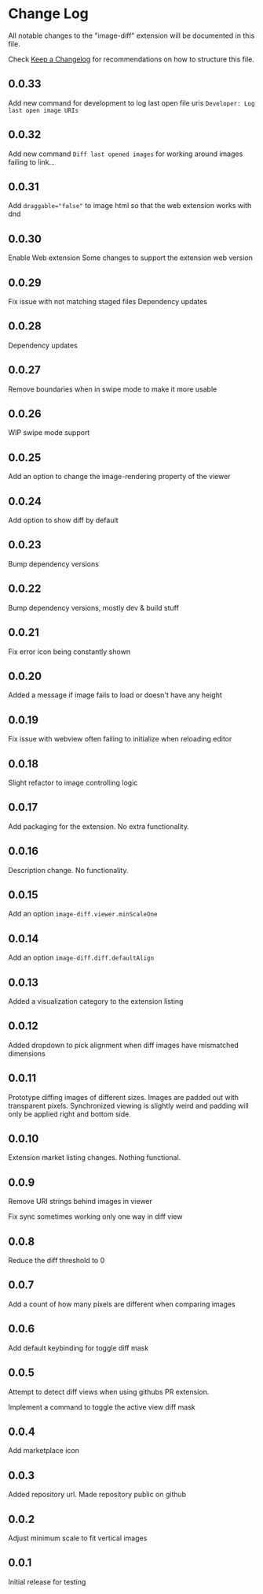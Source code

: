 # Change Log

All notable changes to the "image-diff" extension will be documented in this file.

Check [Keep a Changelog](http://keepachangelog.com/) for recommendations on how to structure this file.

## 0.0.33

Add new command for development to log last open file uris `Developer: Log last open image URIs`

## 0.0.32

Add new command `Diff last opened images` for working around images failing to
link...

## 0.0.31

Add `draggable="false"` to image html so that the web extension works with dnd

## 0.0.30

Enable Web extension
Some changes to support the extension web version

## 0.0.29

Fix issue with not matching staged files
Dependency updates

## 0.0.28

Dependency updates

## 0.0.27

Remove boundaries when in swipe mode to make it more usable

## 0.0.26

WIP swipe mode support

## 0.0.25

Add an option to change the image-rendering property of the viewer

## 0.0.24

Add option to show diff by default

## 0.0.23

Bump dependency versions

## 0.0.22

Bump dependency versions, mostly dev & build stuff

## 0.0.21

Fix error icon being constantly shown

## 0.0.20

Added a message if image fails to load or doesn't have any height

## 0.0.19

Fix issue with webview often failing to initialize when reloading editor

## 0.0.18

Slight refactor to image controlling logic

## 0.0.17

Add packaging for the extension. No extra functionality.

## 0.0.16

Description change. No functionality.

## 0.0.15

Add an option `image-diff.viewer.minScaleOne`

## 0.0.14

Add an option `image-diff.diff.defaultAlign`

## 0.0.13

Added a visualization category to the extension listing

## 0.0.12

Added dropdown to pick alignment when diff images have mismatched dimensions

## 0.0.11

Prototype diffing images of different sizes.
Images are padded out with transparent pixels.
Synchronized viewing is slightly weird and padding will only be applied right and bottom side.

## 0.0.10

Extension market listing changes. Nothing functional.

## 0.0.9

Remove URI strings behind images in viewer

Fix sync sometimes working only one way in diff view

## 0.0.8

Reduce the diff threshold to 0

## 0.0.7

Add a count of how many pixels are different when comparing images

## 0.0.6

Add default keybinding for toggle diff mask

## 0.0.5

Attempt to detect diff views when using githubs PR extension.

Implement a command to toggle the active view diff mask


## 0.0.4

Add marketplace icon

## 0.0.3

Added repository url. Made repository public on github

## 0.0.2

Adjust minimum scale to fit vertical images

## 0.0.1

Initial release for testing

